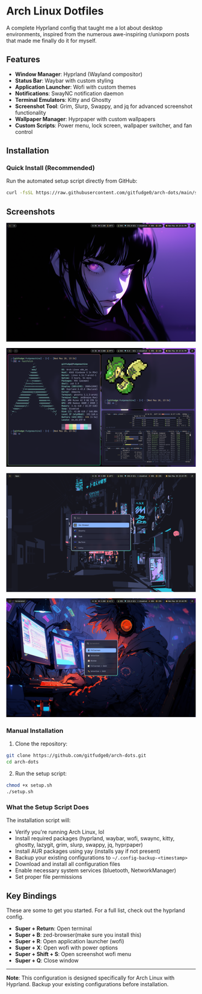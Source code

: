 # Arch Linux Dotfiles

A complete Hyprland config that taught me a lot about desktop environments, inspired from the numerous awe-inspiring r/unixporn posts that made me finally do it for myself.

## Features

- **Window Manager**: Hyprland (Wayland compositor)
- **Status Bar**: Waybar with custom styling
- **Application Launcher**: Wofi with custom themes
- **Notifications**: SwayNC notification daemon
- **Terminal Emulators**: Kitty and Ghostty
- **Screenshot Tool**: Grim, Slurp, Swappy, and jq for advanced screenshot functionality
- **Wallpaper Manager**: Hyprpaper with custom wallpapers
- **Custom Scripts**: Power menu, lock screen, wallpaper switcher, and fan control

## Installation

### Quick Install (Recommended)

Run the automated setup script directly from GitHub:

```bash
curl -fsSL https://raw.githubusercontent.com/gitfudge0/arch-dots/main/setup.sh | bash
```

## Screenshots

![Desktop Overview](screenshots/desktop.png)

![Ghostty Terminal](screenshots/ghostty.png)

![Wofi Launcher](screenshots/wofi.png)

![Screenshot Tool](screenshots/screenshot.png)

### Manual Installation

1. Clone the repository:

```bash
git clone https://github.com/gitfudge0/arch-dots.git
cd arch-dots
```

2. Run the setup script:

```bash
chmod +x setup.sh
./setup.sh
```

### What the Setup Script Does

The installation script will:

- Verify you're running Arch Linux, lol
- Install required packages (hyprland, waybar, wofi, swaync, kitty, ghostty, lazygit, grim, slurp, swappy, jq, hyprpaper)
- Install AUR packages using yay (installs yay if not present)
- Backup your existing configurations to `~/.config-backup-<timestamp>`
- Download and install all configuration files
- Enable necessary system services (bluetooth, NetworkManager)
- Set proper file permissions

## Key Bindings

These are some to get you started. For a full list, check out the hyprland config.

- **Super + Return**: Open terminal
- **Super + B**: zed-browser(make sure you install this)
- **Super + R**: Open application launcher (wofi)
- **Super + X**: Open wofi with power options
- **Super + Shift + S**: Open screenshot wofi menu
- **Super + Q**: Close window

---

**Note**: This configuration is designed specifically for Arch Linux with Hyprland. Backup your existing configurations before installation.
